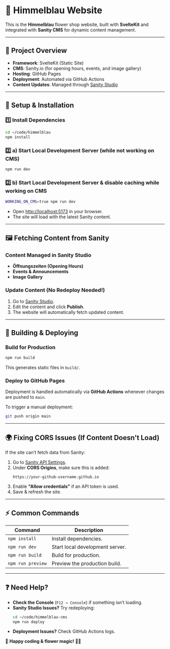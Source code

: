 # 🌸 Himmelblau Website

This is the **Himmelblau** flower shop website, built with **SvelteKit** and integrated with **Sanity CMS** for dynamic content management.

---

## 🚀 Project Overview

- **Framework**: SvelteKit (Static Site)
- **CMS**: Sanity.io (for opening hours, events, and image gallery)
- **Hosting**: GitHub Pages
- **Deployment**: Automated via GitHub Actions
- **Content Updates**: Managed through [Sanity Studio](https://himmelblau-studio.sanity.studio)

---

## 📌 **Setup & Installation**

### **1️⃣ Install Dependencies**

```bash
cd ~/code/himmelblau
npm install
```

### **2️⃣ a) Start Local Development Server (while not working on CMS)**

```bash
npm run dev
```

### **2️⃣ b) Start Local Development Server & disable caching while working on CMS**

```bash
WORKING_ON_CMS=true npm run dev
```

- Open [http://localhost:5173](http://localhost:5173) in your browser.
- The site will load with the latest Sanity content.

---

## 🖼️ **Fetching Content from Sanity**

### **Content Managed in Sanity Studio**

- **Öffnungszeiten (Opening Hours)**
- **Events & Announcements**
- **Image Gallery**

### **Update Content (No Redeploy Needed!)**

1. Go to [Sanity Studio](https://himmelblau-studio.sanity.studio).
2. Edit the content and click **Publish**.
3. The website will automatically fetch updated content.

---

## 🔄 **Building & Deploying**

### **Build for Production**

```bash
npm run build
```

This generates static files in `build/`.

### **Deploy to GitHub Pages**

Deployment is handled automatically via **GitHub Actions** whenever changes are pushed to `main`.

To trigger a manual deployment:

```bash
git push origin main
```

---

## 🌍 **Fixing CORS Issues (If Content Doesn't Load)**

If the site can’t fetch data from Sanity:

1. Go to [Sanity API Settings](https://www.sanity.io/manage).
2. Under **CORS Origins**, make sure this is added:
   ```
   https://your-github-username.github.io
   ```
3. Enable **"Allow credentials"** if an API token is used.
4. Save & refresh the site.

---

## ⚡ **Common Commands**

| Command           | Description                     |
| ----------------- | ------------------------------- |
| `npm install`     | Install dependencies.           |
| `npm run dev`     | Start local development server. |
| `npm run build`   | Build for production.           |
| `npm run preview` | Preview the production build.   |

---

## ❓ **Need Help?**

- **Check the Console** (`F12 → Console`) if something isn’t loading.
- **Sanity Studio Issues?** Try redeploying:
  ```bash
  cd ~/code/himmelblau-cms
  npm run deploy
  ```
- **Deployment Issues?** Check GitHub Actions logs.

🚀 **Happy coding & flower magic!** 🌷✨
